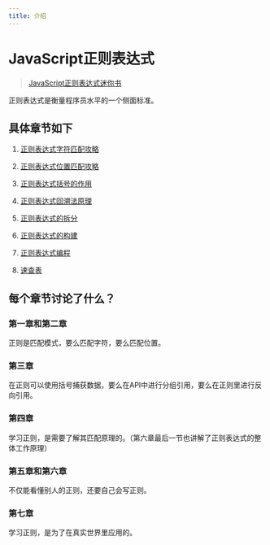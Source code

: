 ```yaml
---
title: 介绍
---
```


# JavaScript正则表达式

> [JavaScript正则表达式迷你书](https://juejin.im/user/58247e285bbb5000590e4824)

正则表达式是衡量程序员水平的一个侧面标准。


## 具体章节如下

1. [正则表达式字符匹配攻略](./字符匹配攻略.md)

2. [正则表达式位置匹配攻略](./位置匹配攻略.md)

3. [正则表达式括号的作用](./括号的作用.md)

4. [正则表达式回溯法原理](./回溯法原理.md)

5. [正则表达式的拆分](./正则表达式的拆分.md)

6. [正则表达式的构建](./正则表达式的构建.md)

7. [正则表达式编程](./正则表达式编程.md)

8. [速查表](./速查表.md)



## 每个章节讨论了什么？

### 第一章和第二章

正则是匹配模式，要么匹配字符，要么匹配位置。



### 第三章

在正则可以使用括号捕获数据，要么在API中进行分组引用，要么在正则里进行反向引用。



### 第四章

学习正则，是需要了解其匹配原理的。（第六章最后一节也讲解了正则表达式的整体工作原理）



### 第五章和第六章

不仅能看懂别人的正则，还要自己会写正则。



### 第七章

学习正则，是为了在真实世界里应用的。